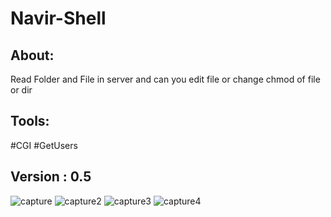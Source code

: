 # Navir-Shell
## About:
Read Folder and File in server and can you edit file or change chmod of file or dir

## Tools:
#CGI
#GetUsers 

## Version : 0.5

![capture](https://user-images.githubusercontent.com/46041727/53378346-2093c980-391a-11e9-9481-d14d4b407e44.PNG)
![capture2](https://user-images.githubusercontent.com/46041727/53378354-27bad780-391a-11e9-8d51-eb37e30286b6.PNG)
![capture3](https://user-images.githubusercontent.com/46041727/53378360-2b4e5e80-391a-11e9-82fb-d3faf411950c.PNG)
![capture4](https://user-images.githubusercontent.com/46041727/53378385-35705d00-391a-11e9-8a46-6d4d3bcf6cb8.PNG)
